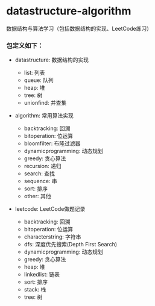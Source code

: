 # datastructure-algorithm

数据结构与算法学习（包括数据结构的实现、LeetCode练习）

### 包定义如下：
- datastructure: 数据结构的实现
  - list: 列表
  - queue: 队列
  - heap: 堆
  - tree: 树
  - unionfind: 并查集
  
- algorithm: 常用算法实现
  - backtracking: 回溯
  - bitoperation: 位运算
  - bloomfilter: 布隆过滤器
  - dynamicprogramming: 动态规划
  - greedy: 贪心算法
  - recursion: 递归
  - search: 查找
  - sequence: 串
  - sort: 排序
  - other: 其他
  
- leetcode: LeetCode做题记录
  - backtracking: 回溯
  - bitoperation: 位运算
  - characterstring: 字符串
  - dfs: 深度优先搜索(Depth First Search)
  - dynamicprogramming: 动态规划
  - greedy: 贪心算法
  - heap: 堆
  - linkedlist: 链表
  - sort: 排序
  - stack: 栈
  - tree: 树